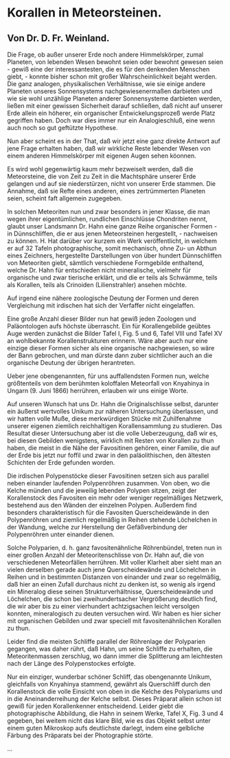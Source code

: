 # Korallen in Meteorsteinen.

## Von Dr. D. Fr. Weinland.

Die Frage, ob außer unserer Erde noch andere Himmelskörper, zumal Planeten, von lebenden Wesen bewohnt seien oder bewohnt gewesen seien - gewiß eine der interessantesten, die es für den denkenden Menschen giebt, - konnte bisher schon mit großer Wahrscheinlichkeit bejaht werden. Die ganz analogen, physikalischen Verhältnisse, wie sie einige andere Planeten unseres Sonnensystems nachgewiesenermaßen darbieten und wie sie wohl unzählige Planeten anderer Sonnensysteme darbieten werden, ließen mit einer gewissen Sicherheit darauf schließen, daß nicht auf unserer Erde allein ein höherer, ein organischer Entwickelungsprozeß werde Platz gegriffen haben. Doch war dies immer nur ein Analogieschluß, eine wenn auch noch so gut geftützte Hypothese.

Nun aber scheint es in der That, daß wir jetzt eine ganz direkte Antwort auf jene Frage erhalten haben, daß wir wirkliche Reste lebender Wesen von einem anderen Himmelskörper mit eigenen Augen sehen köonnen.

Es wird wohl gegenwärtig kaum mehr bezweiselt werden, daß die Meteorsteine, die von Zeit zu Zeit in die Machtsphäre unserer Erde gelangen und auf sie niederstürzen, nicht von unserer Erde stammen. Die Annahme, daß sie Refte eines anderen, eines zertrümmerten Planeten seien, scheint faft allgemein zugegeben.

In solchen Meteoriten nun und zwar besonders in jener Klasse, die man wegen ihrer eigentümlichen, rundlichen Einschlüsse Chondriten nennt, glaubt unser Landsmann Dr. Hahn eine ganze Reihe organischer Formen - in Dünnschliffen, die er aus jenen Meteorsteinen hergestellt, - nachweisen zu können. H. Hat darüber vor kurzem ein Werk veröffentlicht, in welchem er auf 32 Tafeln photographische, somit mechanisch, ohne Zu- un Abthun eines Zeichners, hergestellte Darstellungen von über hundert Dünnschliffen von Meteoriten giebt, sämtlich verschiedene Formgebilde enthaltend, welche Dr. Hahn für entschieden nicht mineralische, vielmehr für organische und zwar tierische erklärt, und die er teils als Schwämme, teils als Korallen, teils als Crinoiden (Lilienstrahler) ansehen möchte.

Auf irgend eine nähere zoologische Deutung der Formen und deren Vergleichung mit irdischen hat sich der Verfaffer nicht eingelaffen.

Eine große Anzahl dieser Bilder nun hat gewiß jeden Zoologen und Paläontologen aufs höchste überrascht. Ein für Korallengebilde geübtes Auge werden zunächst die Bilder Tafel I, Fig. 5 und 6, Tafel VIII und Tafel XV an wohlbekannte Korallenstrukturen erinnern. Wäre aber auch nur eine einzige dieser Formen sicher als eine organische nachgewiesen, so wäre der Bann gebrochen, und man dürste dann zuber sichtlicher auch an die organische Deutung der übrigen herantreten.

Ueber jene obengenannten, für uns auffallendsten Formen nun, welche größtenteils von dem berühmten koloffalen Meteorfall von Knyahinya in Ungarn (9. Juni 1866) herrühren, erlauben wir uns einige Worte.

Auf unseren Wunsch hat uns Dr. Hahn die Originalschlisse selbst, darunter ein äußerst wertvolles Unikum zur näheren Untersuchung überlassen, und wir hatten volle Muße, diese merkwürdigen Stücke mit Zuhilfenahme unserer eigenen ziemlich reichhaltigen Korallensammlung zu studieren. Das Resultat dieser Untersuchung aber ist die volle Ueberzeugung, daß wir es, bei diesen Gebilden wenigstens, wirklich mit Resten von Korallen zu thun haben, die meist in die Nähe der Favositinen gehören, einer Familie, die auf der Erde bis jetzt nur foffil und zwar in den paläolithischen, den ältesten Schichten der Erde gefunden worden.

Die irdischen Polypenstöcke dieser Favositinen setzen sich aus parallel neben einander laufenden Polypenröhren zusammen. Von oben, wo die Kelche münden und die jeweilig lebenden Polypen sitzen, zeigt der Korallenstock des Favositen ein mehr oder weniger regelmäßiges Netzwerk, bestehend aus den Wänden der einzelnen Polypen. Außerdem find besonders charakteristisch für die Favositen Querscheidewände in den Polypenröhren und ziemlich regelmäßig in Reihen stehende Löchelchen in der Wandung, welche zur Herstellung der Gefäßverbindung der Polypenröhren unter einander dienen.

Solche Polyparien, d. h. ganz favositenähnliche Röhrenbündel, treten nun in einer großen Anzahl der Meteoritenschlisse von Dr. Hahn auf, die von verschiedenen Meteorfällen herrühren. Mit voller Klarheit aber sieht man an vielen derselben gerade auch jene Querscheidewände und Löchelchen in Reihen und in bestimmten Distanzen von einander und zwar so regelmäßig, daß hier an einen Zufall durchaus nicht zu denken ist, so wenig als irgend ein Mineralog diese seinen Strukturverhältnisse, Querscheidewände und Löchelchen, die schon bei zweihundertsacher Vergrößerung deutlich find, die wir aber bis zu einer vierhundert achtzigsachen leicht versolgen konnten, mineralogisch zu deuten versuchen wird. Wir haben es hier sicher mit organischen Gebilden und zwar speciell mit favositenähnlichen Korallen zu thun.

Leider find die meisten Schliffe parallel der Röhrenlage der Polyparien gegangen, was daher rührt, daß Hahn, um seine Schliffe zu erhalten, die Meteoritenmassen zerschlug, wo dann immer die Splitterung am leichtesten nach der Länge des Polypenstockes erfolgte.

Nur ein einziger, wunderbar schöner Schliff, das obengenannte Unikum, gleichfalls von Knyahinya stammend, gewährt als Querschliff durch den Korallenstock die volle Einsicht von oben in die Kelche des Polypariums und in die Aneinanderreihung der Kelche selbst. Dieses Präparat allein schon ist gewiß für jeden Korallenkenner entscheidend. Leider giebt die photographische Abbildung, die Hahn in seinem Werke, Tafel X, Fig. 3 und 4 gegeben, bei weitem nicht das klare Bild, wie es das Objekt selbst unter einem guten Mikroskop aufs deutlichste darlegt, indem eine gelbliche Färbung des Präparats bei der Photographie störte.


...
